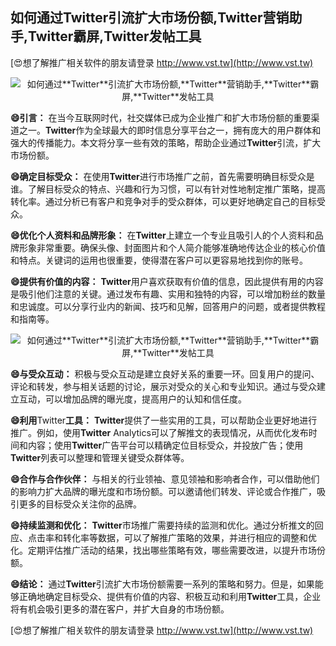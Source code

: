 ## **如何通过**Twitter**引流扩大市场份额,**Twitter**营销助手,**Twitter**霸屏,**Twitter**发帖工具**

[😍想了解推广相关软件的朋友请登录 http://www.vst.tw](http://www.vst.tw)

 <center><img src="https://vst.tw/MP4/tuiguang/png/8.png" alt="如何通过**Twitter**引流扩大市场份额,**Twitter**营销助手,**Twitter**霸屏,**Twitter**发帖工具"></center>

**😄引言：**
在当今互联网时代，社交媒体已成为企业推广和扩大市场份额的重要渠道之一。**Twitter**作为全球最大的即时信息分享平台之一，拥有庞大的用户群体和强大的传播能力。本文将分享一些有效的策略，帮助企业通过**Twitter**引流，扩大市场份额。

**😄确定目标受众：**
在使用**Twitter**进行市场推广之前，首先需要明确目标受众是谁。了解目标受众的特点、兴趣和行为习惯，可以有针对性地制定推广策略，提高转化率。通过分析已有客户和竞争对手的受众群体，可以更好地确定自己的目标受众。

**😄优化个人资料和品牌形象：**
在**Twitter**上建立一个专业且吸引人的个人资料和品牌形象非常重要。确保头像、封面图片和个人简介能够准确地传达企业的核心价值和特点。关键词的运用也很重要，使得潜在客户可以更容易地找到你的账号。

**😄提供有价值的内容：**
**Twitter**用户喜欢获取有价值的信息，因此提供有用的内容是吸引他们注意的关键。通过发布有趣、实用和独特的内容，可以增加粉丝的数量和忠诚度。可以分享行业内的新闻、技巧和见解，回答用户的问题，或者提供教程和指南等。

 <center><img src="https://vst.tw/MP4/tuiguang/png/2.png" alt="如何通过**Twitter**引流扩大市场份额,**Twitter**营销助手,**Twitter**霸屏,**Twitter**发帖工具"></center>

**😄与受众互动：**
积极与受众互动是建立良好关系的重要一环。回复用户的提问、评论和转发，参与相关话题的讨论，展示对受众的关心和专业知识。通过与受众建立互动，可以增加品牌的曝光度，提高用户的认知和信任度。

**😄利用**Twitter**工具：**
**Twitter**提供了一些实用的工具，可以帮助企业更好地进行推广。例如，使用**Twitter** Analytics可以了解推文的表现情况，从而优化发布时间和内容；使用**Twitter**广告平台可以精确定位目标受众，并投放广告；使用**Twitter**列表可以整理和管理关键受众群体等。

**😄合作与合作伙伴：**
与相关的行业领袖、意见领袖和影响者合作，可以借助他们的影响力扩大品牌的曝光度和市场份额。可以邀请他们转发、评论或合作推广，吸引更多的目标受众关注你的品牌。

**😄持续监测和优化：**
**Twitter**市场推广需要持续的监测和优化。通过分析推文的回应、点击率和转化率等数据，可以了解推广策略的效果，并进行相应的调整和优化。定期评估推广活动的结果，找出哪些策略有效，哪些需要改进，以提升市场份额。

**😄结论：**
通过**Twitter**引流扩大市场份额需要一系列的策略和努力。但是，如果能够正确地确定目标受众、提供有价值的内容、积极互动和利用**Twitter**工具，企业将有机会吸引更多的潜在客户，并扩大自身的市场份额。

[😍想了解推广相关软件的朋友请登录 http://www.vst.tw](http://www.vst.tw)



